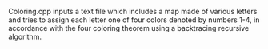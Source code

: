 Coloring.cpp inputs a text file which includes a map made of various letters and tries to assign each letter one of four colors
denoted by numbers 1-4, in accordance with the four coloring theorem using a backtracing recursive algorithm.
